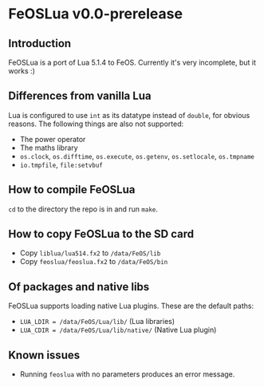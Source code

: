FeOSLua v0.0-prerelease
=======================

Introduction
------------

FeOSLua is a port of Lua 5.1.4 to FeOS. Currently it's very incomplete, but it works :)

Differences from vanilla Lua
----------------------------

Lua is configured to use `int` as its datatype instead of `double`, for obvious reasons. The following things are also not supported:

- The power operator
- The maths library
- `os.clock`, `os.difftime`, `os.execute`, `os.getenv`, `os.setlocale`, `os.tmpname`
- `io.tmpfile`, `file:setvbuf`

How to compile FeOSLua
----------------------

`cd` to the directory the repo is in and run `make`.

How to copy FeOSLua to the SD card
----------------------------------

- Copy `liblua/lua514.fx2` to `/data/FeOS/lib`
- Copy `feoslua/feoslua.fx2` to `/data/FeOS/bin`

Of packages and native libs
---------------------------

FeOSLua supports loading native Lua plugins. These are the default paths:

- `LUA_LDIR = /data/FeOS/Lua/lib/` (Lua libraries)
- `LUA_CDIR = /data/FeOS/Lua/lib/native/` (Native Lua plugin)

Known issues
------------

- Running `feoslua` with no parameters produces an error message.
